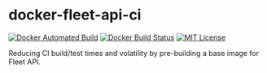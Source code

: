 # docker-fleet-api-ci

[![Docker Automated Build](https://img.shields.io/docker/cloud/automated/corelight/docker-fleet-api-ci.svg)](https://cloud.docker.com/repository/docker/corelight/docker-fleet-api-ci/builds)
[![Docker Build Status](https://img.shields.io/docker/cloud/build/corelight/docker-fleet-api-ci.svg)](https://cloud.docker.com/repository/docker/corelight/docker-fleet-api-ci/builds)
[![MIT License](https://img.shields.io/github/license/corelight/docker-fleet-api-ci.svg)](./LICENSE)

Reducing CI build/test times and volatility by pre-building a base image for Fleet API.
